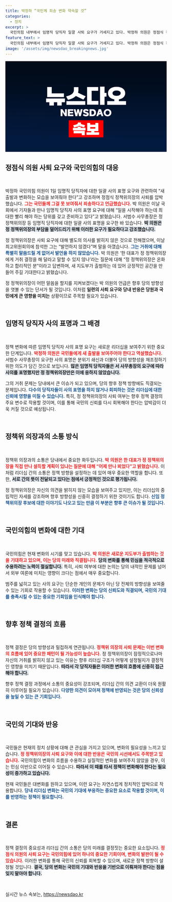 ```yaml
---
title: 박정하 “국민께 죄송 변화 약속할 것”
categories:
  - 정치
excerpt: >
  국민의힘 내부에서 임명직 당직자 일괄 사퇴 요구가 거세지고 있다. 박정하 의원은 정점식 정책위의장에게 사퇴 압박을 가하며 변화의 필요성을 강조했다. 정 정책위의장은 묵묵부답으로, 당 내 불확실성이 커지고 있다. 클릭하여 자세한 내용을 확인하세요!
feature_text: >
  국민의힘 내부에서 임명직 당직자 일괄 사퇴 요구가 거세지고 있다. 박정하 의원은 정점식 정책위의장에게 사퇴 압박을 가하며 변화의 필요성을 강조했다. 정 정책위의장은 묵묵부답으로, 당 내 불확실성이 커지고 있다. 클릭하여 자세한 내용을 확인하세요!
image: '/assets/img/newsdao_breakingnews.jpg'
---
```


<p><img src="/assets/img/newsdao_breakingnews.jpg" alt="ranknews 속보" /></p>

<h2 data-ke-size="size26">정점식 의원 사퇴 요구와 국민의힘의 대응</h2>

<p data-ke-size="size16">&nbsp;</p>

<p>박정하 국민의힘 의원이 1일 임명직 당직자에 대한 일괄 사의 표명 요구와 관련하여 “새 출발과 변화하는 모습을 보여줘야 한다”고 강조하며 정점식 정책위의장의 사퇴를 압박했습니다. <b><span style="color: #ee2323;">그는 국민들께 그걸 못 보여줘서 죄송하다고 언급했습니다.</span></b> 박 의원은 이날 국회에서 기자들과 만나 임명직 당직자 사의 표명 요구에 대해 “일을 시작해야 하는데 최대한 빨리 해야 하는 당위를 갖고 준비하고 있다”고 밝혔습니다. 서범수 사무총장은 정 정책위의장 등 임명직 당직자에 대한 일괄 사의 표명을 요구한 바 있습니다. <b><span style="background-color: #21538527;">박 의원은 정 정책위의장의 부담을 덜어드리기 위해 이러한 요구가 필요하다고 강조했습니다.</span></b></p>

<p>정 정책위의장은 사퇴 요구에 대해 별도의 의사를 밝히지 않은 것으로 전해졌으며, 이날 최고위원회의에 참석한 그는 “발언하지 않겠다”며 말을 아꼈습니다. <b><span style="color: #1a5490;">그는 거취에 대해 특별히 말씀드릴 게 없어서 발언을 하지 않았습니다.</span></b> 박 의원은 ‘한 대표가 정 정책위의장에게 거취 결정을 해 달라고 말할 수 있지 않나’라는 질문에 대해 “정 정책위의장은 온화하고 합리적인 분”이라고 답변하며, 새 지도부가 출범하는 데 있어 긍정적인 공간을 만들어 주길 기대한다고 밝혔습니다.</p>

<p>정 정책위의장이 어떤 말씀을 할지를 지켜보겠다는 박 의원의 언급은 향후 당의 방향성을 엿볼 수 있는 단서가 될 것입니다. 이처럼 <strong>일련의 사퇴 요구와 당내 반응은 당원과 국민에게 큰 영향을 미치는</strong> 상황이므로 주목할 필요가 있습니다. </p>

<p data-ke-size="size16">&nbsp;</p>

<h2 data-ke-size="size26">임명직 당직자 사의 표명과 그 배경</h2>

<p data-ke-size="size16">&nbsp;</p>

<p>정책 변화에 따른 임명직 당직자 사의 표명 요구는 새로운 리더십을 보여주기 위한 중요한 단계입니다. <b><span style="color: #ee2323;">박정하 의원은 국민들에게 새 출발을 보여주어야 한다고 역설했습니다.</span></b> 서범수 사무총장이 요구한 사의 표명은 분위기 쇄신과 더불어 당의 방향성을 재조정하기 위한 의도가 담긴 것으로 보입니다. <b><span style="background-color: #21538527;">많은 임명직 당직자들은 서 사무총장의 요구에 따라 사의를 표명했지만 정 정책위의장만은 이에 응하지 않았습니다.</span></b></p>

<p>그의 거취 문제는 당내에서 큰 이슈가 되고 있으며, 당의 향후 정책 방향에도 직결되는 문제입니다. <b><span style="color: #1a5490;">다수의 당직자들이 사의 표명을 하지 않거나 회피하는 것은 리더십에 대한 신뢰에 영향을 미칠 수 있습니다.</span></b> 특히, 정 정책위의장의 사퇴 여부는 향후 정책 결정의 주요 변수로 작용할 것이며, 이를 통해 국민의 신뢰를 다시 회복해야 한다는 압박감이 더욱 커질 것으로 예상됩니다. </p>

<p data-ke-size="size16">&nbsp;</p>

<h2 data-ke-size="size26">정책위 의장과의 소통 방식</h2>

<p data-ke-size="size16">&nbsp;</p>

<p>정책위 의장과의 소통은 당내에서 중요한 화두입니다. <b><span style="color: #ee2323;">박 의원은 한 대표가 정 정책위의장을 직접 만나 설득할 계획이 있냐는 질문에 대해 “어제 만나 뵈었다”고 밝혔습니다.</span></b> 이처럼 리더십 간의 소통은 정책 방향을 설정하는 데 있어 매우 중요한 역할을 합니다. 또한, <b><span style="background-color: #21538527;">서로 간의 뜻이 전달되고 있다는 점에서 긍정적인 것으로 평가됩니다.</span></b></p>

<p>정 정책위의장은 자신의 의견을 밝히지 않는 모습을 보여주고 있지만, 이는 리더십의 중립적인 자세를 강조하며 향후 방향성을 신중히 결정하기 위한 것이기도 합니다. <b><span style="color: #1a5490;">신임 정책위의장 후보에 대한 이야기도 나오고 있는 만큼 이 부분은 향후 큰 이슈가 될 것입니다.</span></b></p>

<p data-ke-size="size16">&nbsp;</p>

<h2 data-ke-size="size26">국민의힘의 변화에 대한 기대</h2>

<p data-ke-size="size16">&nbsp;</p>

<p>국민의힘은 현재 변화의 시기를 맞고 있습니다. <b><span style="color: #ee2323;">박 의원은 새로운 지도부가 출범하는 것을 기대하고 있으며, 이는 당의 미래와 직결됩니다.</span></b> <b><span style="background-color: #21538527;">당의 변화를 통해 민심을 적극적으로 수용하려는 노력이 절실합니다.</span></b> 특히, 사퇴 여부에 대한 논의는 당의 내적인 문제를 넘어서 외부 여론에 미치는 영향이 크다는 점에서 매우 중요합니다.</p>

<p>범주를 넓히고 있는 사의 요구는 단순한 개인의 문제가 아닌 당 전체의 방향성을 보여줄 수 있는 기회로 작용할 수 있습니다. <b><span style="color: #1a5490;">이러한 변화는 당의 신뢰도와 직결되며, 국민의 기대를 충족시킬 수 있는 중요한 기회임을 인식해야 합니다.</span></b></p>

<p data-ke-size="size16">&nbsp;</p>

<h2 data-ke-size="size26">향후 정책 결정의 흐름</h2>

<p data-ke-size="size16">&nbsp;</p>

<p>정책 결정은 당의 방향성과 밀접하게 연관됩니다. <b><span style="color: #ee2323;">정책위 의장의 사퇴 문제는 이번 변화의 흐름에 있어 중요한 패턴이 될 가능성이 높습니다.</span></b> 정 정책위의장이 잠정적으로나마 자신의 거취를 밝히지 않고 있는 이유는 향후 리더십 구조가 어떻게 설정될지가 결정적인 영향을 미치기 때문입니다. <b><span style="background-color: #21538527;">따라서 각 당직자들은 이러한 변화의 흐름에 신중히 접근해야 합니다.</span></b></p>

<p>향후 정책 결정 과정에서 소통의 중요성이 강조되며, 리더십 간의 의견 교환이 더욱 원활히 이루어질 필요가 있습니다. <b><span style="color: #1a5490;">다양한 의견이 모아져 정책에 반영되는 것은 당의 신뢰성을 높일 수 있는 큰 기회입니다.</span></b></p>

<p data-ke-size="size16">&nbsp;</p>

<h2 data-ke-size="size26">국민의 기대와 반응</h2>

<p data-ke-size="size16">&nbsp;</p>

<p>국민들은 현재의 정치 상황에 대해 큰 관심을 가지고 있으며, 변화의 필요성을 느끼고 있습니다. <b><span style="color: #ee2323;">정 정책위의장의 사퇴 요구와 이에 대한 반응은 국민의 시선에서도 주목받고 있습니다.</span></b> 국민의힘이 변화의 흐름을 수용하고 실질적인 변화를 보여주지 않았을 경우, 이는 민심 이반으로 이어질 수 있습니다. <b><span style="background-color: #21538527;">따라서 이 때를 타서 정책이 변화해야 한다는 필요성이 증가하고 있습니다.</span></b></p>

<p>현재 국민들은 대변화를 원하고 있으며, 이런 요구는 자연스럽게 정치적인 압박으로 작용합니다. <b><span style="color: #1a5490;">당내 리더십 변화는 국민의 기대에 부응하는 중요한 요소로 작용할 것이며, 이를 반영하는 정책이 필요합니다.</span></b></p>

<p data-ke-size="size16">&nbsp;</p>

<h2 data-ke-size="size26">결론</h2>

<p data-ke-size="size16">&nbsp;</p>

<p>정책 결정의 중요성과 리더십 간의 소통은 당의 미래를 결정짓는 중요한 요소입니다. <b><span style="color: #ee2323;">정점식 의원의 사퇴 요구는 국민의힘에 있어 하나의 중요한 기회이며, 변화의 발판이 될 수 있습니다.</span></b> 이러한 변화를 통해 국민의 신뢰를 회복할 수 있으며, 새로운 정책 방향이 설정될 것입니다. <b><span style="background-color: #21538527;">결국, 당의 변화는 국민의 기대와 반응을 기반으로 이뤄져야 한다는 점을 잊지 말아야 합니다.</span></b> </p>

<p data-ke-size="size16">&nbsp;</p>
실시간 뉴스 속보는, <a href="https://newsdao.kr" rel="dofollow">https://newsdao.kr</a>


